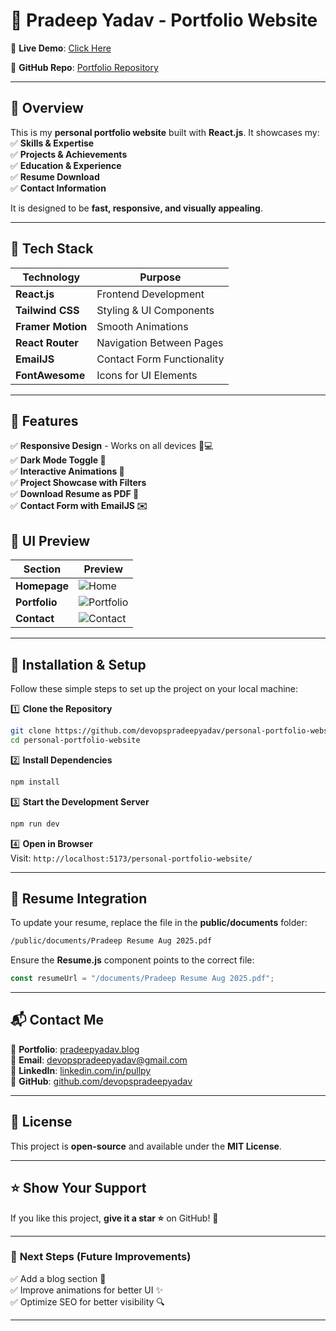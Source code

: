 # 🚀 **Pradeep Yadav - Portfolio Website**    

🎯 **Live Demo**: [Click Here](https://pradeepyadav.blog/)  

📌 **GitHub Repo**: [Portfolio Repository](https://github.com/devopspradeepyadav/personal-portfolio-website.git)  

---

## 📖 **Overview**  
This is my **personal portfolio website** built with **React.js**. It showcases my:  
✅ **Skills & Expertise**  
✅ **Projects & Achievements**  
✅ **Education & Experience**  
✅ **Resume Download**  
✅ **Contact Information**  

It is designed to be **fast, responsive, and visually appealing**.  

---

## 🚀 **Tech Stack**  
| Technology | Purpose |
|------------|---------|
| **React.js** | Frontend Development |
| **Tailwind CSS** | Styling & UI Components |
| **Framer Motion** | Smooth Animations |
| **React Router** | Navigation Between Pages |
| **EmailJS** | Contact Form Functionality |
| **FontAwesome** | Icons for UI Elements |

---

## 📌 **Features**  
✅ **Responsive Design** - Works on all devices 📱💻  
✅ **Dark Mode Toggle 🌙**  
✅ **Interactive Animations 🎨**  
✅ **Project Showcase with Filters**  
✅ **Download Resume as PDF 📄**  
✅ **Contact Form with EmailJS ✉️**


## 🎨 **UI Preview**  
| **Section** | **Preview** |
|------------|------------|
| **Homepage** | ![Home](https://pradeepyadav.blog/) |
| **Portfolio** | ![Portfolio](https://pradeepyadav.blog/) |
| **Contact** | ![Contact](https://pradeepyadav.blog/#contact) |

---

## 🔧 **Installation & Setup**  
Follow these simple steps to set up the project on your local machine:  

1️⃣ **Clone the Repository**
```sh
git clone https://github.com/devopspradeepyadav/personal-portfolio-website.git
cd personal-portfolio-website
```

2️⃣ **Install Dependencies**  
```sh
npm install
```

3️⃣ **Start the Development Server**  
```sh
npm run dev
```

4️⃣ **Open in Browser**  
Visit: `http://localhost:5173/personal-portfolio-website/`

---

## 📄 **Resume Integration**  
To update your resume, replace the file in the **public/documents** folder:  
```sh
/public/documents/Pradeep Resume Aug 2025.pdf
```
Ensure the **Resume.js** component points to the correct file:
```jsx
const resumeUrl = "/documents/Pradeep Resume Aug 2025.pdf";
```

---

## 📬 **Contact Me**  
💼 **Portfolio**: [pradeepyadav.blog](https://pradeepyadav.blog/)  
📧 **Email**: [devopspradeepyadav@gmail.com](mailto:devopspradeepyadav@gmail.com)  
🔗 **LinkedIn**: [linkedin.com/in/pullpy](https://linkedin.com/in/pullpy)  
🐙 **GitHub**: [github.com/devopspradeepyadav](https://github.com/devopspradeepyadav)  

---

## 📜 **License**  
This project is **open-source** and available under the **MIT License**.  

---

## ⭐ **Show Your Support**  
If you like this project, **give it a star ⭐** on GitHub! 🙌  

---

### 🎯 **Next Steps** (Future Improvements)  
✅ Add a blog section 📝  
✅ Improve animations for better UI ✨  
✅ Optimize SEO for better visibility 🔍  

---

